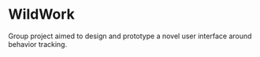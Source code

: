 # WildWork
Group project aimed to design and prototype a novel user interface around behavior tracking.
